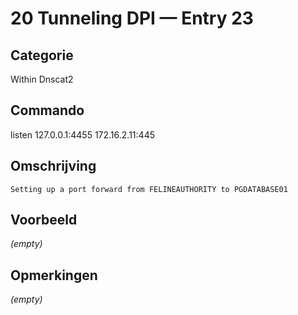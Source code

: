 # 20 Tunneling DPI — Entry 23

## Categorie

Within Dnscat2

## Commando

listen 127.0.0.1:4455 172.16.2.11:445

## Omschrijving

```
Setting up a port forward from FELINEAUTHORITY to PGDATABASE01
```

## Voorbeeld

_(empty)_

## Opmerkingen

_(empty)_

